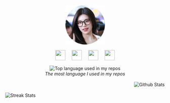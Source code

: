 <p align="center">
    <a href="https://www.google.com/search?q=Yeji+ITZY" target="_blank">
        <img width="125" src="bunder.png" alt="logo" />
    </a>
</p>
<p align="center">
    <a href="https://t.me/ZxhCarkecor"><img height="32" width="32" src="https://cdn.simpleicons.org/telegram/black/white"/></a>&nbsp;&nbsp;&nbsp;&nbsp;&nbsp;<a href="https://wa.me/6285141022754?text=GTHB"><img height="32" width="32" src="https://cdn.simpleicons.org/whatsapp/black/white"/></a>&nbsp;&nbsp;&nbsp;&nbsp;&nbsp;<a href="https://www.facebook.com/mohammad.zakaria.982292"><img height="32" width="32" src="https://cdn.simpleicons.org/facebook/black/white"/></a>&nbsp;&nbsp;&nbsp;&nbsp;&nbsp;<a href="https://instagram.com/zaka_pisang"><img height="32" width="32" src="https://cdn.simpleicons.org/instagram/black/white"/></a>
</p>

<div align="center">
    <img width="" src="https://github-readme-stats.vercel.app/api/top-langs/?username=zakacumalaka&theme=dark&layout=compact&hide_title=1&card_width=300" alt="Top language used in my repos" />
    <br>
    <i>The most language I used in my repos</i>
    <br>
    <br>
</div>
<div align="right">
    <img width="45%" src="https://github-readme-stats-ouuan.vercel.app/api?username=zakacumalaka&theme=dark&show_icons=true" alt="Github Stats">
    <br>
</div>
<div>
    <br>
    <img width="45%" src="http://github-readme-streak-stats.herokuapp.com?user=zakacumalaka&theme=dark" alt="Streak Stats"/>
</div>
</div>